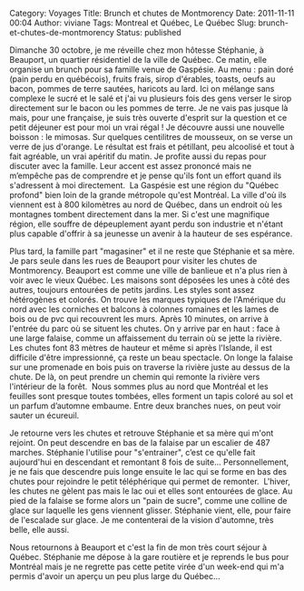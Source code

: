 Category: Voyages
Title: Brunch et chutes de Montmorency
Date: 2011-11-11 00:04
Author: viviane
Tags: Montreal et Québec, Le Québec 
Slug: brunch-et-chutes-de-montmorency
Status: published

Dimanche 30 octobre, je me réveille chez mon hôtesse Stéphanie, à Beauport, un quartier résidentiel de la ville de Québec. Ce matin, elle organise un brunch pour sa famille venue de Gaspésie. Au menu : pain doré (pain perdu en québécois), fruits frais, sirop d'érables, toasts, oeufs au bacon, pommes de terre sautées, haricots au lard. Ici on mélange sans complexe le sucré et le salé et j'ai vu plusieurs fois des gens verser le sirop directement sur le bacon ou les pommes de terre. Je ne vais pas jusque là mais, pour une française, je suis très ouverte d'esprit sur la question et ce petit déjeuner est pour moi un vrai régal ! Je découvre aussi une nouvelle boisson : le mimosas. Sur quelques centilitres de mousseux, on se verse un verre de jus d'orange. Le résultat est frais et pétillant, peu alcoolisé et tout à fait agréable, un vrai apéritif du matin. Je profite aussi du repas pour discuter avec la famille. Leur accent est assez prononcé mais ne m’empêche pas de comprendre et je pense qu'ils font un effort quand ils s'adressent à moi directement.  La Gaspésie est une région du "Québec profond" bien loin de la grande métropole qu'est Montréal. La ville d'où ils viennent est à 800 kilomètres au nord de Québec, dans un endroit où les montagnes tombent directement dans la mer. Si c'est une magnifique région, elle souffre de dépeuplement ayant perdu son industrie et n'étant plus capable d'offrir à sa jeunesse un avenir à la hauteur de ses espérance.

Plus tard, la famille part "magasiner" et il ne reste que Stéphanie et sa mère. Je pars seule dans les rues de Beauport pour visiter les chutes de Montmorency. Beauport est comme une ville de banlieue et n'a plus rien à voir avec le vieux Québec. Les maisons sont déposées les unes à côté des autres, toujours entourées de petits jardins. Les styles sont assez hétérogènes et colorés. On trouve les marques typiques de l'Amérique du nord avec les corniches et balcons à colonnes romaines et les lames de bois ou de pvc qui recouvrent les murs. Après 10 minutes, on arrive à l'entrée du parc où se situent les chutes. On y arrive par en haut : face à une large falaise, comme un affaissement du terrain où se jette la rivière. Les chutes font 83 mètres de hauteur et même si après l'Islande, il est difficile d'être impressionné, ça reste un beau spectacle. On longe la falaise sur une promenade en bois puis on traverse la rivière juste au dessus de la chute. De là, on peut prendre un chemin qui remonte la rivière vers l'intérieur de la forêt.  Nous sommes plus au nord que Montréal et les feuilles sont presque toutes tombées, elles forment un tapis coloré au sol et un parfum d’automne embaume. Entre deux branches nues, on peut voir sauter un écureuil.

Je retourne vers les chutes et retrouve Stéphanie et sa mère qui m'ont rejoint. On peut descendre en bas de la falaise par un escalier de 487 marches. Stéphanie l'utilise pour "s'entrainer", c’est ce qu'elle fait aujourd'hui en descendant et remontant 8 fois de suite... Personnellement, je ne fais que descendre puis longe ensuite le lac qui se forme en bas des chutes pour rejoindre le petit téléphérique qui permet de remonter.  L'hiver, les chutes ne gèlent pas mais le lac oui et elles sont entourées de glace. Au pied de la falaise se forme alors un "pain de sucre", comme une colline de glace sur laquelle les gens viennent glisser. Stéphanie vient, elle, pour faire de l'escalade sur glace. Je me contenterai de la vision d'automne, très belle, elle aussi.

Nous retournons à Beauport et c'est la fin de mon très court séjour à Québec. Stéphanie me dépose à la gare routière et je reprends le bus pour Montréal mais je ne regrette pas cette petite virée d'un week-end qui m'a permis d'avoir un aperçu un peu plus large du Québec...
